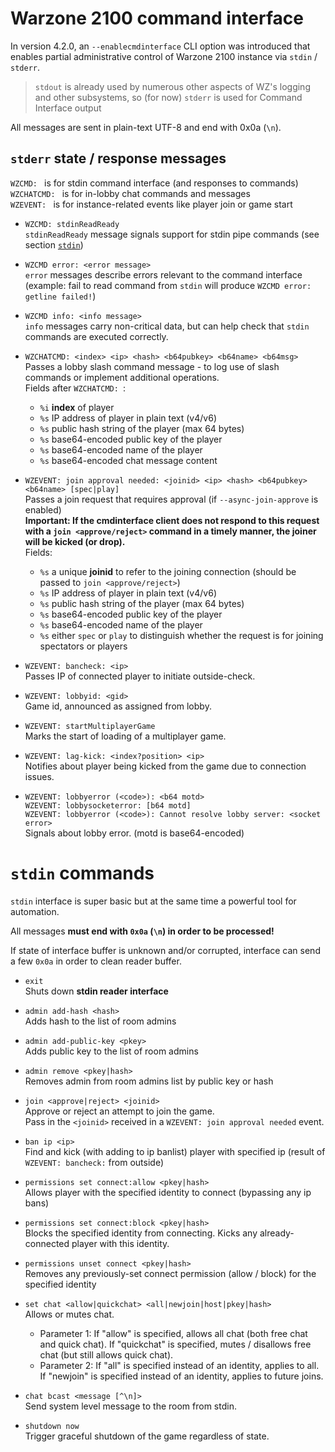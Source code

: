 # Warzone 2100 command interface

In version 4.2.0, an `--enablecmdinterface` CLI option was introduced that enables
partial administrative control of Warzone 2100 instance via `stdin` / `stderr`.

> `stdout` is already used by numerous other aspects of WZ's logging and other subsystems, so (for now) `stderr` is used for Command Interface output

All messages are sent in plain-text UTF-8 and end with 0x0a (`\n`).

## `stderr` state / response messages

`WZCMD: ` is for stdin command interface (and responses to commands)\
`WZCHATCMD: ` is for in-lobby chat commands and messages\
`WZEVENT: ` is for instance-related events like player join or game start

* `WZCMD: stdinReadReady`\
	`stdinReadReady` message signals support for stdin pipe commands
	(see section [`stdin`](#stdin-commands))

* `WZCMD error: <error message>`\
	`error` messages describe errors relevant to the command interface\
	(example: fail to read command from `stdin` will produce `WZCMD error: getline failed!`)

* `WZCMD info: <info message>`\
	`info` messages carry non-critical data, but can help check that
	`stdin` commands are executed correctly.

* `WZCHATCMD: <index> <ip> <hash> <b64pubkey> <b64name> <b64msg>`\
	Passes a lobby slash command message - to log use of slash commands or implement additional operations.\
	Fields after `WZCHATCMD: `:
	- `%i` **index** of player
	- `%s` IP address of player in plain text (v4/v6)
	- `%s` public hash string of the player (max 64 bytes)
	- `%s` base64-encoded public key of the player
	- `%s` base64-encoded name of the player
	- `%s` base64-encoded chat message content

* `WZEVENT: join approval needed: <joinid> <ip> <hash> <b64pubkey> <b64name> [spec|play]`\
	Passes a join request that requires approval (if `--async-join-approve` is enabled)\
	**Important: If the cmdinterface client does not respond to this request with a `join <approve/reject>` command in a timely manner, the joiner will be kicked (or drop).**\
	Fields:
	- `%s` a unique **joinid** to refer to the joining connection (should be passed to `join <approve/reject>`)
	- `%s` IP address of player in plain text (v4/v6)
	- `%s` public hash string of the player (max 64 bytes)
	- `%s` base64-encoded public key of the player
	- `%s` base64-encoded name of the player
	- `%s` either `spec` or `play` to distinguish whether the request is for joining spectators or players

* `WZEVENT: bancheck: <ip>`\
	Passes IP of connected player to initiate outside-check.

* `WZEVENT: lobbyid: <gid>`\
	Game id, announced as assigned from lobby.

* `WZEVENT: startMultiplayerGame`\
	Marks the start of loading of a multiplayer game.

* `WZEVENT: lag-kick: <index?position> <ip>`\
	Notifies about player being kicked from the game due to connection issues.

* `WZEVENT: lobbyerror (<code>): <b64 motd>`\
  `WZEVENT: lobbysocketerror: [b64 motd]`\
  `WZEVENT: lobbyerror (<code>): Cannot resolve lobby server: <socket error>`\
	Signals about lobby error. (motd is base64-encoded)

# `stdin` commands

`stdin` interface is super basic but at the same time a powerful tool for automation.

All messages **must end with `0x0a` (`\n`) in order to be processed!**

If state of interface buffer is unknown and/or corrupted, interface can send a few `0x0a` in order to clean reader buffer.

* `exit`\
	Shuts down **stdin reader interface**

* `admin add-hash <hash>`\
	Adds hash to the list of room admins

* `admin add-public-key <pkey>`\
	Adds public key to the list of room admins

* `admin remove <pkey|hash>`\
	Removes admin from room admins list by public key or hash

* `join <approve|reject> <joinid>`\
	Approve or reject an attempt to join the game.\
	Pass in the `<joinid>` received in a `WZEVENT: join approval needed` event.

* `ban ip <ip>`\
	Find and kick (with adding to ip banlist) player with specified ip
	(result of `WZEVENT: bancheck:` from outside)

* `permissions set connect:allow <pkey|hash>`\
	Allows player with the specified identity to connect (bypassing any ip bans)

* `permissions set connect:block <pkey|hash>`\
	Blocks the specified identity from connecting. Kicks any already-connected player with this identity.

* `permissions unset connect <pkey|hash>`\
	Removes any previously-set connect permission (allow / block) for the specified identity

* `set chat <allow|quickchat> <all|newjoin|host|pkey|hash>`\
	Allows or mutes chat.
	- Parameter 1: If "allow" is specified, allows all chat (both free chat and quick chat). If "quickchat" is specified, mutes / disallows free chat (but still allows quick chat).
	- Parameter 2: If "all" is specified instead of an identity, applies to all. If "newjoin" is specified instead of an identity, applies to future joins.
	
* `chat bcast <message [^\n]>`\
	Send system level message to the room from stdin.

* `shutdown now`\
	Trigger graceful shutdown of the game regardless of state.
